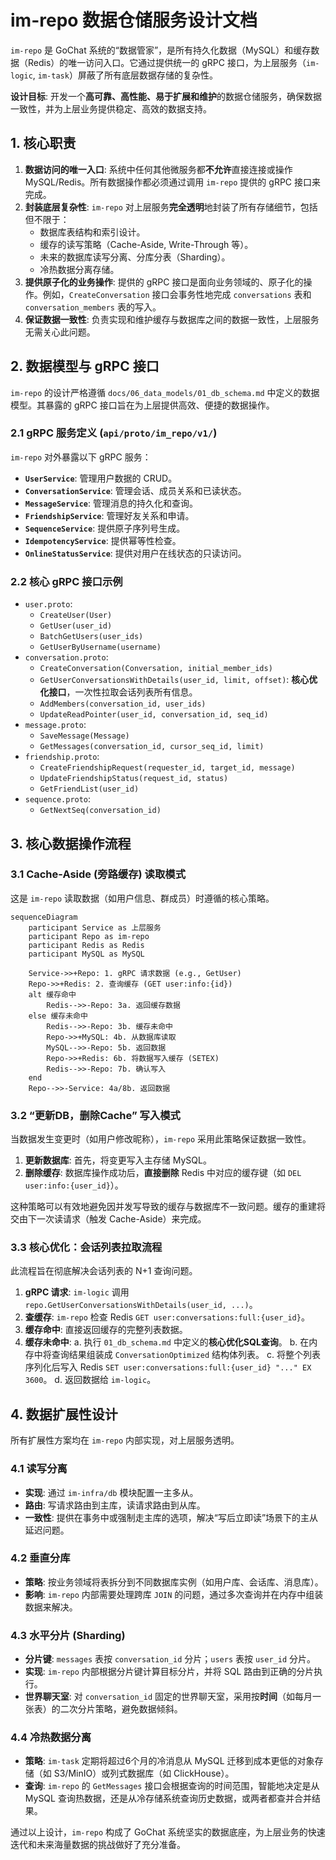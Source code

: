 # im-repo 数据仓储服务设计文档

`im-repo` 是 GoChat 系统的“数据管家”，是所有持久化数据（MySQL）和缓存数据（Redis）的唯一访问入口。它通过提供统一的 gRPC 接口，为上层服务（`im-logic`, `im-task`）屏蔽了所有底层数据存储的复杂性。

**设计目标**: 开发一个**高可靠、高性能、易于扩展和维护**的数据仓储服务，确保数据一致性，并为上层业务提供稳定、高效的数据支持。

## 1. 核心职责

1.  **数据访问的唯一入口**: 系统中任何其他微服务都**不允许**直接连接或操作 MySQL/Redis。所有数据操作都必须通过调用 `im-repo` 提供的 gRPC 接口来完成。
2.  **封装底层复杂性**: `im-repo` 对上层服务**完全透明**地封装了所有存储细节，包括但不限于：
    *   数据库表结构和索引设计。
    *   缓存的读写策略（Cache-Aside, Write-Through 等）。
    *   未来的数据库读写分离、分库分表（Sharding）。
    *   冷热数据分离存储。
3.  **提供原子化的业务操作**: 提供的 gRPC 接口是面向业务领域的、原子化的操作。例如，`CreateConversation` 接口会事务性地完成 `conversations` 表和 `conversation_members` 表的写入。
4.  **保证数据一致性**: 负责实现和维护缓存与数据库之间的数据一致性，上层服务无需关心此问题。

## 2. 数据模型与 gRPC 接口

`im-repo` 的设计严格遵循 `docs/06_data_models/01_db_schema.md` 中定义的数据模型。其暴露的 gRPC 接口旨在为上层提供高效、便捷的数据操作。

### 2.1 gRPC 服务定义 (`api/proto/im_repo/v1/`)

`im-repo` 对外暴露以下 gRPC 服务：

*   **`UserService`**: 管理用户数据的 CRUD。
*   **`ConversationService`**: 管理会话、成员关系和已读状态。
*   **`MessageService`**: 管理消息的持久化和查询。
*   **`FriendshipService`**: 管理好友关系和申请。
*   **`SequenceService`**: 提供原子序列号生成。
*   **`IdempotencyService`**: 提供幂等性检查。
*   **`OnlineStatusService`**: 提供对用户在线状态的只读访问。

### 2.2 核心 gRPC 接口示例

*   `user.proto`:
    *   `CreateUser(User)`
    *   `GetUser(user_id)`
    *   `BatchGetUsers(user_ids)`
    *   `GetUserByUsername(username)`
*   `conversation.proto`:
    *   `CreateConversation(Conversation, initial_member_ids)`
    *   `GetUserConversationsWithDetails(user_id, limit, offset)`: **核心优化接口**，一次性拉取会话列表所有信息。
    *   `AddMembers(conversation_id, user_ids)`
    *   `UpdateReadPointer(user_id, conversation_id, seq_id)`
*   `message.proto`:
    *   `SaveMessage(Message)`
    *   `GetMessages(conversation_id, cursor_seq_id, limit)`
*   `friendship.proto`:
    *   `CreateFriendshipRequest(requester_id, target_id, message)`
    *   `UpdateFriendshipStatus(request_id, status)`
    *   `GetFriendList(user_id)`
*   `sequence.proto`:
    *   `GetNextSeq(conversation_id)`

## 3. 核心数据操作流程

### 3.1 Cache-Aside (旁路缓存) 读取模式

这是 `im-repo` 读取数据（如用户信息、群成员）时遵循的核心策略。

```mermaid
sequenceDiagram
    participant Service as 上层服务
    participant Repo as im-repo
    participant Redis as Redis
    participant MySQL as MySQL

    Service->>+Repo: 1. gRPC 请求数据 (e.g., GetUser)
    Repo->>+Redis: 2. 查询缓存 (GET user:info:{id})
    alt 缓存命中
        Redis-->>-Repo: 3a. 返回缓存数据
    else 缓存未命中
        Redis-->>-Repo: 3b. 缓存未命中
        Repo->>+MySQL: 4b. 从数据库读取
        MySQL-->>-Repo: 5b. 返回数据
        Repo->>+Redis: 6b. 将数据写入缓存 (SETEX)
        Redis-->>-Repo: 7b. 确认写入
    end
    Repo-->>-Service: 4a/8b. 返回数据
```

### 3.2 “更新DB，删除Cache” 写入模式

当数据发生变更时（如用户修改昵称），`im-repo` 采用此策略保证数据一致性。

1.  **更新数据库**: 首先，将变更写入主存储 MySQL。
2.  **删除缓存**: 数据库操作成功后，**直接删除** Redis 中对应的缓存键（如 `DEL user:info:{user_id}`）。

这种策略可以有效地避免因并发写导致的缓存与数据库不一致问题。缓存的重建将交由下一次读请求（触发 Cache-Aside）来完成。

### 3.3 核心优化：会话列表拉取流程

此流程旨在彻底解决会话列表的 N+1 查询问题。

1.  **gRPC 请求**: `im-logic` 调用 `repo.GetUserConversationsWithDetails(user_id, ...)`。
2.  **查缓存**: `im-repo` 检查 Redis `GET user:conversations:full:{user_id}`。
3.  **缓存命中**: 直接返回缓存的完整列表数据。
4.  **缓存未命中**:
    a.  执行 `01_db_schema.md` 中定义的**核心优化SQL查询**。
    b.  在内存中将查询结果组装成 `ConversationOptimized` 结构体列表。
    c.  将整个列表序列化后写入 Redis `SET user:conversations:full:{user_id} "..." EX 3600`。
    d.  返回数据给 `im-logic`。

## 4. 数据扩展性设计

所有扩展性方案均在 `im-repo` 内部实现，对上层服务透明。

### 4.1 读写分离

*   **实现**: 通过 `im-infra/db` 模块配置一主多从。
*   **路由**: 写请求路由到主库，读请求路由到从库。
*   **一致性**: 提供在事务中或强制走主库的选项，解决“写后立即读”场景下的主从延迟问题。

### 4.2 垂直分库

*   **策略**: 按业务领域将表拆分到不同数据库实例（如用户库、会话库、消息库）。
*   **影响**: `im-repo` 内部需要处理跨库 `JOIN` 的问题，通过多次查询并在内存中组装数据来解决。

### 4.3 水平分片 (Sharding)

*   **分片键**: `messages` 表按 `conversation_id` 分片；`users` 表按 `user_id` 分片。
*   **实现**: `im-repo` 内部根据分片键计算目标分片，并将 SQL 路由到正确的分片执行。
*   **世界聊天室**: 对 `conversation_id` 固定的世界聊天室，采用按**时间**（如每月一张表）的二次分片策略，避免数据倾斜。

### 4.4 冷热数据分离

*   **策略**: `im-task` 定期将超过6个月的冷消息从 MySQL 迁移到成本更低的对象存储（如 S3/MinIO）或列式数据库（如 ClickHouse）。
*   **查询**: `im-repo` 的 `GetMessages` 接口会根据查询的时间范围，智能地决定是从 MySQL 查询热数据，还是从冷存储系统查询历史数据，或两者都查并合并结果。

通过以上设计，`im-repo` 构成了 GoChat 系统坚实的数据底座，为上层业务的快速迭代和未来海量数据的挑战做好了充分准备。
